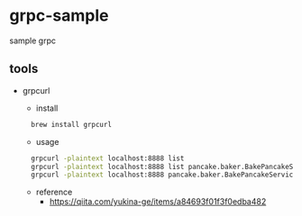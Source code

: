# grpc-sample

sample grpc

## tools

- grpcurl
  - install

  ```bash
    brew install grpcurl
  ```

  - usage

  ```bash
    grpcurl -plaintext localhost:8888 list
    grpcurl -plaintext localhost:8888 list pancake.baker.BakePancakeService
    grpcurl -plaintext localhost:8888 pancake.baker.BakePancakeService/Bake # Request
  ```

  - reference
    - <https://qiita.com/yukina-ge/items/a84693f01f3f0edba482>
